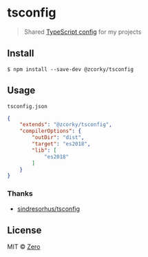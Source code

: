 # tsconfig

> Shared [TypeScript config](https://www.typescriptlang.org/docs/handbook/tsconfig-json.html) for my projects


## Install

```
$ npm install --save-dev @zcorky/tsconfig
```


## Usage

`tsconfig.json`

```json
{
	"extends": "@zcorky/tsconfig",
	"compilerOptions": {
		"outDir": "dist",
		"target": "es2018",
		"lib": [
			"es2018"
		]
	}
}
```

### Thanks
* [sindresorhus/tsconfig](https://github.com/sindresorhus/tsconfig)


## License

MIT © [Zero](https://moeover.com)